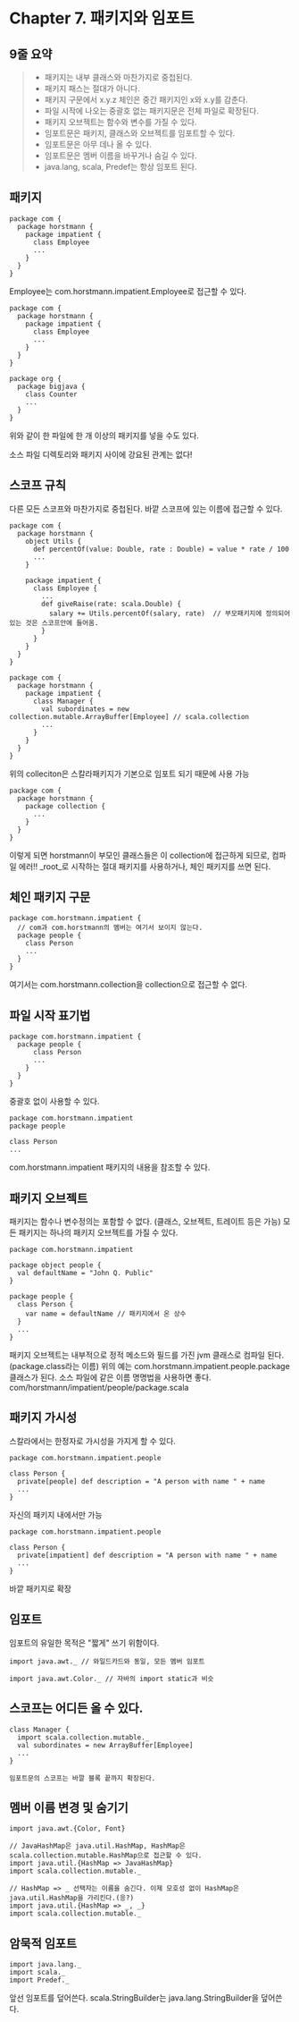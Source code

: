# Chapter 7. 패키지와 임포트

## 9줄 요약
> * 패키지는 내부 클래스와 마찬가지로 중첩된다.
> * 패키지 패스는 절대가 아니다.
> * 패키지 구문에서 x.y.z 체인은 중간 패키지인 x와 x.y를 감춘다.
> * 파일 시작에 나오는 중괄호 없는 패키지문은 전체 파일로 확장된다.
> * 패키지 오브젝트는 함수와 변수를 가질 수 있다.
> * 임포트문은 패키지, 클래스와 오브젝트를 임포트할 수 있다.
> * 임포트문은 아무 데나 올 수 있다.
> * 임포트문은 멤버 이름을 바꾸거나 숨길 수 있다.
> * java.lang, scala, Predef는 항상 임포트 된다.

## 패키지
```
package com {
  package horstmann {
    package impatient {
      class Employee
      ...
    }
  }
}
```
Employee는 com.horstmann.impatient.Employee로 접근할 수 있다.


```
package com {
  package horstmann {
    package impatient {
      class Employee
      ...
    }
  }
}

package org {
  package bigjava {
    class Counter
    ...
  }
}
```
위와 같이 한 파일에 한 개 이상의 패키지를 넣을 수도 있다.

소스 파일 디렉토리와 패키지 사이에 강요된 관계는 없다!

## 스코프 규칙
다른 모든 스코프와 마찬가지로 중첩된다. 바깥 스코프에 있는 이름에 접근할 수 있다.
```
package com {
  package horstmann {
    object Utils {
      def percentOf(value: Double, rate : Double) = value * rate / 100
      ...
    }

    package impatient {
      class Employee {
        ...
        def giveRaise(rate: scala.Double) {
          salary += Utils.percentOf(salary, rate)  // 부모패키지에 정의되어 있는 것은 스코프안에 들어옴.
        }
      }
    }
  }
}
```

```
package com {
  package horstmann {
    package impatient {
      class Manager {
        val subordinates = new collection.mutable.ArrayBuffer[Employee] // scala.collection
        ...
      }
    }
  }
}
```
위의 colleciton은 스칼라패키지가 기본으로 임포트 되기 때문에 사용 가능

```
package com {
  package horstmann {
    package collection {
      ...
    }
  }
}
```
이렇게 되면 horstmann이 부모인 클래스들은 이 collection에 접근하게 되므로, 컴파일 에러!!
_root_로 시작하는 절대 패키지를 사용하거나, 체인 패키지를 쓰면 된다.

## 체인 패키지 구문
```
package com.horstmann.impatient {
  // com과 com.horstmann의 멤버는 여기서 보이지 않는다.
  package people {
    class Person
    ...
  }
}
```
여기서는 com.horstmann.collection을 collection으로 접근할 수 없다.

## 파일 시작 표기법

```
package com.horstmann.impatient {
  package people {
      class Person
      ...
    }
  }
}
```
중괄호 없이 사용할 수 있다.

```
package com.horstmann.impatient
package people

class Person
...
```
com.horstmann.impatient 패키지의 내용을 참조할 수 있다.

## 패키지 오브젝트
패키지는 함수나 변수정의는 포함할 수 없다. (클래스, 오브젝트, 트레이트 등은 가능)
모든 패키지는 하나의 패키지 오브젝트를 가질 수 있다.

```
package com.horstmann.impatient

package object people {
  val defaultName = "John Q. Public"
}

package people {
  class Person {
    var name = defaultName // 패키지에서 온 상수
  }
  ...
}
```
패키지 오브젝트는 내부적으로 정적 메소드와 필드를 가진 jvm 클래스로 컴파일 된다. (package.class라는 이름)
위의 예는 com.horstmann.impatient.people.package 클래스가 된다.
소스 파일에 같은 이름 명명법을 사용하면 좋다.
com/horstmann/impatient/people/package.scala

## 패키지 가시성
스칼라에서는 한정자로 가시성을 가지게 할 수 있다.

```
package com.horstmann.impatient.people

class Person {
  private[people] def description = "A person with name " + name
  ...
}
```
자신의 패키지 내에서만 가능

```
package com.horstmann.impatient.people

class Person {
  private[impatient] def description = "A person with name " + name
  ...
}
```
바깥 패키지로 확장

## 임포트
임포트의 유일한 목적은 "짧게" 쓰기 위함이다.

```
import java.awt._ // 와일드카드와 동일, 모든 멤버 임포트

import java.awt.Color._ // 자바의 import static과 비슷
```

## 스코프는 어디든 올 수 있다.
```
class Manager {
  import scala.collection.mutable._
  val subordinates = new ArrayBuffer[Employee]
  ...
}

임포트문의 스코프는 바깔 블록 끝까지 확장된다.
```

## 멤버 이름 변경 및 숨기기
```
import java.awt.{Color, Font}

// JavaHashMap은 java.util.HashMap, HashMap은 scala.collection.mutable.HashMap으로 접근할 수 있다.
import java.util.{HashMap => JavaHashMap}
import scala.collection.mutable._

// HashMap => _ 선택자는 이름을 숨긴다. 이제 모호성 없이 HashMap은 java.util.HashMap을 가리킨다.(응?)
import java.util.{HashMap => _, _}
import scala.collection.mutable._
```

## 암묵적 임포트
```
import java.lang._
import scala._
import Predef._
```

앞선 임포트를 덮어쓴다.
scala.StringBuilder는 java.lang.StringBuilder을 덮어쓴다.

